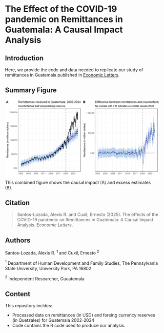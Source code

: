 # The Effect of the COVID-19 pandemic on Remittances in Guatemala: A Causal Impact Analysis
## Introduction 
Here, we provide the code and data needed to replicate our study of remittances in Guatemala published in [Economic Letters](https://www.sciencedirect.com/journal/economics-letters). 

## Summary Figure
![Remittances received in excess of expected levels](Fig2.png)
This combined figure shows the causal impact (A) and excess estimates (B). 

## Citation 
> Santos-Lozada, Alexis R. and Cuxil, Ernesto (2025). The effects of the COVID-19 pandemic on Remittances in Guatemala: A Causal Impact Analysis. *Economic Letters*.
 
## Authors
Santos-Lozada, Alexis R. $^{1}$ and Cuxil, Ernesto $^{2}$ 

$^{1}$ Department of Human Development and Family Studies, The Pennsylvania State University, University Park, PA 16802 

$^{2}$ Independent Researcher, Guuatemala

## Content
This repository incldes:

* Processed data on remittances (in USD) and foreing currency reserves (in Quetzales) for Guatemala 2002-2024
* Code contains the R code used to produce our analysis.

